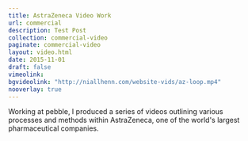 ```yaml
---
title: AstraZeneca Video Work
url: commercial
description: Test Post
collection: commercial-video
paginate: commercial-video
layout: video.html
date: 2015-11-01
draft: false
vimeolink:
bgvideolink: "http://niallhenn.com/website-vids/az-loop.mp4"
nooverlay: true
---
```

Working at pebble, I produced a series of videos outlining various processes and methods within AstraZeneca, one of the world's largest pharmaceutical companies.